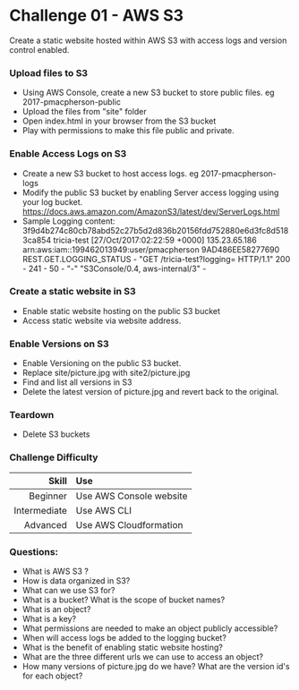 Challenge 01 - AWS S3
==================

Create a static website hosted within AWS S3 with access logs and version control enabled.


### Upload files to S3
* Using AWS Console, create a new S3 bucket to store public files. eg 2017-pmacpherson-public
* Upload the files from "site" folder
* Open index.html in your browser from the S3 bucket
* Play with permissions to make this file public and private.


### Enable Access Logs on S3
* Create a new S3 bucket to host access logs.  eg 2017-pmacpherson-logs
* Modify the public S3 bucket by enabling Server access logging using your log bucket.  
https://docs.aws.amazon.com/AmazonS3/latest/dev/ServerLogs.html
* Sample Logging content:
3f9d4b274c80cb78abd52c27b5d2d836b20156fdd752880e6d3fc8d5183ca854 tricia-test [27/Oct/2017:02:22:59 +0000] 135.23.65.186 arn:aws:iam::199462013949:user/pmacpherson 9AD486EE58277690 REST.GET.LOGGING_STATUS - "GET /tricia-test?logging= HTTP/1.1" 200 - 241 - 50 - "-" "S3Console/0.4, aws-internal/3" -


### Create a static website in S3
* Enable static website hosting on the public S3 bucket
* Access static website via website address.


### Enable Versions on S3
* Enable Versioning on the public S3 bucket.
* Replace site/picture.jpg with site2/picture.jpg
* Find and list all versions in S3
* Delete the latest version of picture.jpg and revert back to the original.



### Teardown
* Delete S3 buckets


### Challenge Difficulty 
Skill | Use
---:|:---
Beginner | Use AWS Console website
Intermediate | Use AWS CLI
Advanced | Use AWS Cloudformation


### Questions:

* What is AWS S3 ?
* How is data organized in S3?
* What can we use S3 for?
* What is a bucket?  What is the scope of bucket names?
* What is an object?
* What is a key?
* What permissions are needed to make an object publicly accessible?
* When will access logs be added to the logging bucket?
* What is the benefit of enabling static website hosting?
* What are the three different urls we can use to access an object?
* How many versions of picture.jpg do we have?  What are the version id's for each object?



